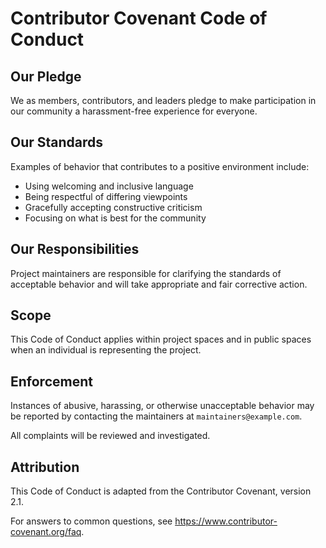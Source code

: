 # Contributor Covenant Code of Conduct

## Our Pledge

We as members, contributors, and leaders pledge to make participation in our community a harassment-free experience for everyone.

## Our Standards

Examples of behavior that contributes to a positive environment include:

- Using welcoming and inclusive language
- Being respectful of differing viewpoints
- Gracefully accepting constructive criticism
- Focusing on what is best for the community

## Our Responsibilities

Project maintainers are responsible for clarifying the standards of acceptable behavior and will take appropriate and fair corrective action.

## Scope

This Code of Conduct applies within project spaces and in public spaces when an individual is representing the project.

## Enforcement

Instances of abusive, harassing, or otherwise unacceptable behavior may be reported by contacting the maintainers at `maintainers@example.com`.

All complaints will be reviewed and investigated.

## Attribution

This Code of Conduct is adapted from the Contributor Covenant, version 2.1.

For answers to common questions, see https://www.contributor-covenant.org/faq.

